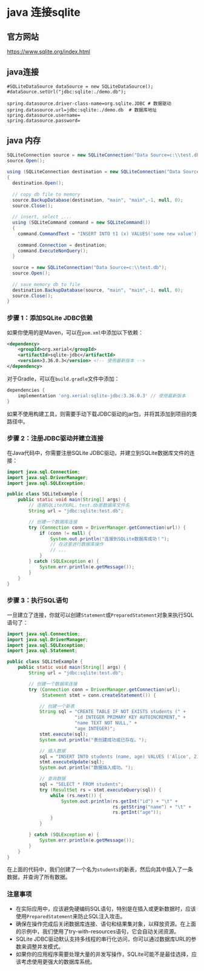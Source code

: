 

# java 连接sqlite

## 官方网站

https://www.sqlite.org/index.html

## java连接

```properties
#SQLiteDataSource dataSource = new SQLiteDataSource();
#dataSource.setUrl("jdbc:sqlite:./demo.db");

spring.datasource.driver-class-name=org.sqlite.JDBC # 数据驱动
spring.datasource.url=jdbc:sqlite:./demo.db  # 数据库地址
spring.datasource.username=
spring.datasource.password=
```



## java 内存

```java
SQLiteConnection source = new SQLiteConnection("Data Source=c:\\test.db");
source.Open();
 
using (SQLiteConnection destination = new SQLiteConnection("Data Source=:memory:"))
{
  destination.Open();               
 
  // copy db file to memory
  source.BackupDatabase(destination, "main", "main",-1, null, 0);
  source.Close();
 
  // insert, select ,...        
  using (SQLiteCommand command = new SQLiteCommand())
  {
    command.CommandText = "INSERT INTO t1 (x) VALUES('some new value');";
 
    command.Connection = destination;
    command.ExecuteNonQuery();
  }             
 
  source = new SQLiteConnection("Data Source=c:\\test.db");
  source.Open();
 
  // save memory db to file
  destination.BackupDatabase(source, "main", "main",-1, null, 0);
  source.Close();               
}
```



### 步骤 1：添加SQLite JDBC依赖

如果你使用的是Maven，可以在`pom.xml`中添加以下依赖：

```xml
<dependency>
    <groupId>org.xerial</groupId>
    <artifactId>sqlite-jdbc</artifactId>
    <version>3.36.0.3</version> <!-- 使用最新版本 -->
</dependency>
```

对于Gradle，可以在`build.gradle`文件中添加：

```gradle
dependencies {
    implementation 'org.xerial:sqlite-jdbc:3.36.0.3' // 使用最新版本
}
```

如果不使用构建工具，则需要手动下载JDBC驱动的jar包，并将其添加到项目的类路径中。

### 步骤 2：注册JDBC驱动并建立连接

在Java代码中，你需要注册SQLite JDBC驱动，并建立到SQLite数据库文件的连接：

```java
import java.sql.Connection;
import java.sql.DriverManager;
import java.sql.SQLException;

public class SQLiteExample {
    public static void main(String[] args) {
        // 连接SQLite的URL，test.db是数据库文件名
        String url = "jdbc:sqlite:test.db";

        // 创建一个数据库连接
        try (Connection conn = DriverManager.getConnection(url)) {
            if (conn != null) {
                System.out.println("连接到SQLite数据库成功！");
                // 在这里进行数据库操作
                // ...
            }
        } catch (SQLException e) {
            System.err.println(e.getMessage());
        }
    }
}
```

### 步骤 3：执行SQL语句

一旦建立了连接，你就可以创建`Statement`或`PreparedStatement`对象来执行SQL语句了：

```java
import java.sql.Connection;
import java.sql.DriverManager;
import java.sql.SQLException;
import java.sql.Statement;

public class SQLiteExample {
    public static void main(String[] args) {
        String url = "jdbc:sqlite:test.db";

        // 创建一个数据库连接
        try (Connection conn = DriverManager.getConnection(url);
             Statement stmt = conn.createStatement()) {

            // 创建一个新表
            String sql = "CREATE TABLE IF NOT EXISTS students (" +
                         "id INTEGER PRIMARY KEY AUTOINCREMENT," +
                         "name TEXT NOT NULL," +
                         "age INTEGER)";
            stmt.execute(sql);
            System.out.println("表创建成功或已存在。");

            // 插入数据
            sql = "INSERT INTO students (name, age) VALUES ('Alice', 21)";
            stmt.executeUpdate(sql);
            System.out.println("数据插入成功。");

            // 查询数据
            sql = "SELECT * FROM students";
            try (ResultSet rs = stmt.executeQuery(sql)) {
                while (rs.next()) {
                    System.out.println(rs.getInt("id") + "\t" +
                                       rs.getString("name") + "\t" +
                                       rs.getInt("age"));
                }
            }

        } catch (SQLException e) {
            System.err.println(e.getMessage());
        }
    }
}
```

在上面的代码中，我们创建了一个名为`students`的新表，然后向其中插入了一条数据，并查询了所有数据。

### 注意事项

- 在实际应用中，应该避免硬编码SQL语句，特别是在插入或更新数据时，应该使用`PreparedStatement`来防止SQL注入攻击。
- 确保在操作完成后关闭数据库连接、语句和结果集对象，以释放资源。在上面的示例中，我们使用了try-with-resources语句，它会自动关闭资源。
- SQLite JDBC驱动默认支持多线程的串行化访问，你可以通过数据库URL的参数来调整并发模式。
- 如果你的应用程序需要处理大量的并发写操作，SQLite可能不是最佳选择，应该考虑使用更强大的数据库系统。
